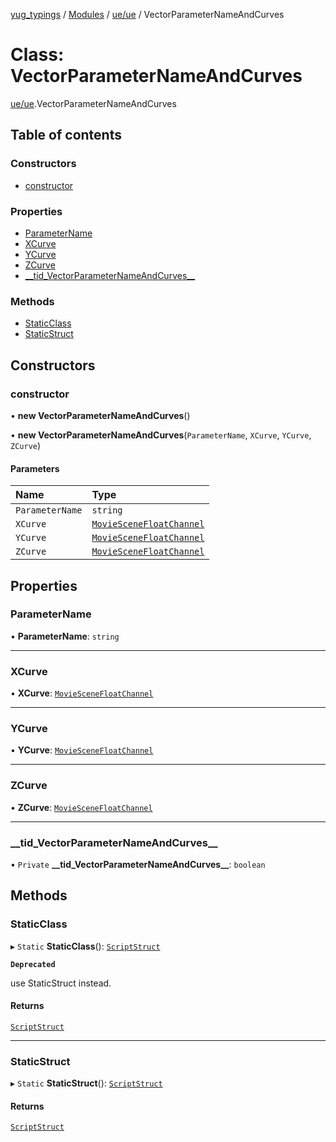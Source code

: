 [yug_typings](../README.md) / [Modules](../modules.md) / [ue/ue](../modules/ue_ue.md) / VectorParameterNameAndCurves

# Class: VectorParameterNameAndCurves

[ue/ue](../modules/ue_ue.md).VectorParameterNameAndCurves

## Table of contents

### Constructors

- [constructor](ue_ue.VectorParameterNameAndCurves.md#constructor)

### Properties

- [ParameterName](ue_ue.VectorParameterNameAndCurves.md#parametername)
- [XCurve](ue_ue.VectorParameterNameAndCurves.md#xcurve)
- [YCurve](ue_ue.VectorParameterNameAndCurves.md#ycurve)
- [ZCurve](ue_ue.VectorParameterNameAndCurves.md#zcurve)
- [\_\_tid\_VectorParameterNameAndCurves\_\_](ue_ue.VectorParameterNameAndCurves.md#__tid_vectorparameternameandcurves__)

### Methods

- [StaticClass](ue_ue.VectorParameterNameAndCurves.md#staticclass)
- [StaticStruct](ue_ue.VectorParameterNameAndCurves.md#staticstruct)

## Constructors

### constructor

• **new VectorParameterNameAndCurves**()

• **new VectorParameterNameAndCurves**(`ParameterName`, `XCurve`, `YCurve`, `ZCurve`)

#### Parameters

| Name | Type |
| :------ | :------ |
| `ParameterName` | `string` |
| `XCurve` | [`MovieSceneFloatChannel`](ue_ue.MovieSceneFloatChannel.md) |
| `YCurve` | [`MovieSceneFloatChannel`](ue_ue.MovieSceneFloatChannel.md) |
| `ZCurve` | [`MovieSceneFloatChannel`](ue_ue.MovieSceneFloatChannel.md) |

## Properties

### ParameterName

• **ParameterName**: `string`

___

### XCurve

• **XCurve**: [`MovieSceneFloatChannel`](ue_ue.MovieSceneFloatChannel.md)

___

### YCurve

• **YCurve**: [`MovieSceneFloatChannel`](ue_ue.MovieSceneFloatChannel.md)

___

### ZCurve

• **ZCurve**: [`MovieSceneFloatChannel`](ue_ue.MovieSceneFloatChannel.md)

___

### \_\_tid\_VectorParameterNameAndCurves\_\_

• `Private` **\_\_tid\_VectorParameterNameAndCurves\_\_**: `boolean`

## Methods

### StaticClass

▸ `Static` **StaticClass**(): [`ScriptStruct`](ue_ue.ScriptStruct.md)

**`Deprecated`**

use StaticStruct instead.

#### Returns

[`ScriptStruct`](ue_ue.ScriptStruct.md)

___

### StaticStruct

▸ `Static` **StaticStruct**(): [`ScriptStruct`](ue_ue.ScriptStruct.md)

#### Returns

[`ScriptStruct`](ue_ue.ScriptStruct.md)
